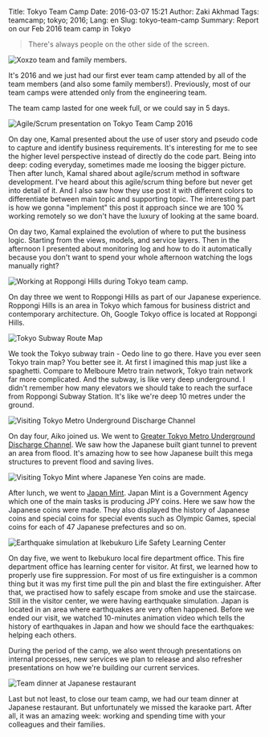 Title: Tokyo Team Camp
Date: 2016-03-07 15:21
Author: Zaki Akhmad
Tags: teamcamp; tokyo; 2016;
Lang: en
Slug: tokyo-team-camp
Summary: Report on our Feb 2016 team camp in Tokyo

> There's always people on the other side of the screen.

![Xoxzo team and family
members.]({filename}/images/tokyo-team-camp-2016/imag0603_burst002.jpg)

It's 2016 and we just had our first ever team camp attended by all of
the team members (and also some family members!). Previously, most of
our team camps were attended only from the engineering team.

The team camp lasted for one week full, or we could say in 5 days.

![Agile/Scrum presentation on Tokyo Team Camp
2016]({filename}/images/tokyo-team-camp-2016/2016-02-15_14-05-00_720-e1457311264540.jpg)

On day one, Kamal presented about the use of user story and pseudo code
to capture and identify business requirements. It's interesting for me
to see the higher level perspective instead of directly do the code
part. Being into deep: coding everyday, sometimes made me loosing the
bigger picture. Then after lunch, Kamal shared about agile/scrum method
in software development. I've heard about this agile/scrum thing before
but never get into detail of it. And I also saw how they use post it
with different colors to differentiate between main topic and supporting
topic. The interesting part is how we gonna "implement" this post it
approach since we are 100 % working remotely so we don't have the luxury
of looking at the same board.

On day two, Kamal explained the evolution of where to put the business
logic. Starting from the views, models, and service layers. Then in the
afternoon I presented about monitoring log and how to do it
automatically because you don't want to spend your whole afternoon
watching the logs manually right?

![Working at Roppongi Hills during Tokyo team
camp.]({filename}/images/tokyo-team-camp-2016/20160217172316-e1457312885255.jpg)

On day three we went to Roppongi Hills as part of our Japanese
experience. Roppongi Hills is an area in Tokyo which famous for business
district and contemporary architecture. Oh, Google Tokyo office is
located at Roppongi Hills.

![Tokyo Subway Route
Map]({filename}/images/tokyo-team-camp-2016/screenshot-from-2016-03-07-114920.png)

We took the Tokyo subway train - Oedo line to go there. Have you ever
seen Tokyo train map? You better see it. At first I imagined this map
just like a spaghetti. Compare to Melboure Metro train network, Tokyo
train network far more complicated. And the subway, is like very deep
underground. I didn't remember how many elevators we should take to
reach the surface from Roppongi Subway Station. It's like we're deep 10
metres under the ground.

![Visiting Tokyo Metro Underground Discharge
Channel]({filename}/images/tokyo-team-camp-2016/imag0594-e1457311376693.jpg)

On day four, Aiko joined us. We went to [Greater Tokyo Metro Underground
Discharge Channel](http://www.ktr.mlit.go.jp/edogawa/gaikaku/english/).
We saw how the Japanese built giant tunnel to prevent an area from
flood. It's amazing how to see how Japanese built this mega structures
to prevent flood and saving lives.

![Visiting Tokyo Mint where Japanese Yen coins are
made.]({filename}/images/tokyo-team-camp-2016/imag0601_burst002.jpg)

After lunch, we went to [Japan
Mint](http://www.mint.go.jp/category/eng). Japan Mint is a Government
Agency which one of the main tasks is producing JPY coins. Here we saw
how the Japanese coins were made. They also displayed the history of
Japanese coins and special coins for special events such as Olympic
Games, special coins for each of 47 Japanese prefectures and so on.

![Earthquake simulation at Ikebukuro Life Safety
Learning Center]({filename}/images/tokyo-team-camp-2016/great_east_japan_earthq_1024-e1457311301799.jpg)

On day five, we went to Ikebukuro local fire department office. This
fire department office has learning center for visitor. At first, we
learned how to properly use fire suppression. For most of us fire
extinguisher is a common thing but it was my first time pull the pin and
blast the fire extinguisher. After that, we practised how to safely
escape from smoke and use the staircase. Still in the visitor center, we
were having earthquake simulation. Japan is located in an area where
earthquakes are very often happened. Before we ended our visit, we
watched 10-minutes animation video which tells the history of
earthquakes in Japan and how we should face the earthquakes: helping
each others.

During the period of the camp, we also went through presentations on
internal processes, new services we plan to release and also refresher
presentations on how we're building our current services.

![Team dinner at Japanese restaurant]({filename}/images/tokyo-team-camp-2016/imag0612.jpg)

Last but not least, to close our team camp, we had our team dinner at
Japanese restaurant. But unfortunately we missed the karaoke part. After
all, it was an amazing week: working and spending time with your
colleagues and their families.
